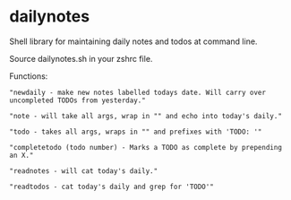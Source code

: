 # dailynotes
Shell library for maintaining daily notes and todos at command line.

Source dailynotes.sh in your zshrc file.

Functions:

    "newdaily - make new notes labelled todays date. Will carry over uncompleted TODOs from yesterday."

    "note - will take all args, wrap in "" and echo into today's daily."

    "todo - takes all args, wraps in "" and prefixes with 'TODO: '"
    
    "completetodo (todo number) - Marks a TODO as complete by prepending an X."

    "readnotes - will cat today's daily."

    "readtodos - cat today's daily and grep for 'TODO'"

